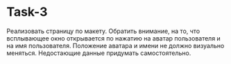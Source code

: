 # Task-3
Реализовать страницу по макету. Обратить внимание, на то, что всплывающее
окно открывается по нажатию на аватар пользователя и на имя пользователя.
Положение аватара и имени не должно визуально меняться. Недостающие данные
придумать самостоятельно.
